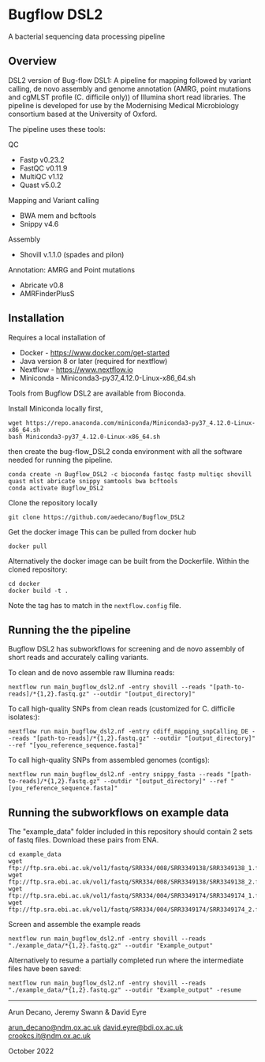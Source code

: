 # Bugflow DSL2
A bacterial sequencing data processing pipeline

## Overview
DSL2 version of Bug-flow DSL1: A pipeline for mapping followed by variant calling, de novo assembly and genome annotation (AMRG, point mutations and cgMLST profile (C. difficile only)) of Illumina short read libraries. The pipeline is developed for use by the Modernising Medical Microbiology consortium based at the University of Oxford.


The pipeline uses these tools:

QC
 - Fastp v0.23.2
 - FastQC v0.11.9
 - MultiQC v1.12
 - Quast v5.0.2

Mapping and Variant calling
 - BWA mem and bcftools 
 - Snippy v4.6
 
Assembly
 - Shovill v.1.1.0 (spades and pilon) 

Annotation: AMRG and Point mutations
 - Abricate v0.8
 - AMRFinderPlusS

## Installation
Requires a local installation of 
* Docker - https://www.docker.com/get-started
* Java version 8 or later (required for nextflow)
* Nextflow - https://www.nextflow.io
* Miniconda - Miniconda3-py37_4.12.0-Linux-x86_64.sh

Tools from Bugflow DSL2 are available from Bioconda.

Install Miniconda locally first,
```
wget https://repo.anaconda.com/miniconda/Miniconda3-py37_4.12.0-Linux-x86_64.sh
bash Miniconda3-py37_4.12.0-Linux-x86_64.sh
```
then create the bug-flow_DSL2 conda environment with all the software needed for running the pipeline.
```
conda create -n Bugflow_DSL2 -c bioconda fastqc fastp multiqc shovill quast mlst abricate snippy samtools bwa bcftools
conda activate Bugflow_DSL2
```

Clone the repository locally
```
git clone https://github.com/aedecano/Bugflow_DSL2
```

Get the docker image
This can be pulled from docker hub
```
docker pull 
```

Alternatively the docker image can be built from the Dockerfile. Within the cloned repository:
```
cd docker
docker build -t .
```
Note the tag has to match in the `nextflow.config` file.

## Running the the pipeline

Bugflow DSL2 has subworkflows for screening and de novo assembly of short reads and accurately calling variants.

To clean and de novo assemble raw Illumina reads:

```
nextflow run main_bugflow_dsl2.nf -entry shovill --reads "[path-to-reads]/*{1,2}.fastq.gz" --outdir "[output_directory]"
```

To call high-quality SNPs from clean reads (customized for C. difficile isolates:):

```
nextflow run main_bugflow_dsl2.nf -entry cdiff_mapping_snpCalling_DE --reads "[path-to-reads]/*{1,2}.fastq.gz" --outdir "[output_directory]" --ref "[you_reference_sequence.fasta]"
```

To call high-quality SNPs from assembled genomes (contigs):

```
nextflow run main_bugflow_dsl2.nf -entry snippy_fasta --reads "[path-to-reads]/*{1,2}.fastq.gz" --outdir "[output_directory]" --ref "[you_reference_sequence.fasta]"
```

## Running the subworkflows on example data

The "example_data" folder included in this repository should contain 2 sets of fastq files. Download these pairs from ENA.

```
cd example_data
wget ftp://ftp.sra.ebi.ac.uk/vol1/fastq/SRR334/008/SRR3349138/SRR3349138_1.fastq.gz
wget ftp://ftp.sra.ebi.ac.uk/vol1/fastq/SRR334/008/SRR3349138/SRR3349138_2.fastq.gz
wget ftp://ftp.sra.ebi.ac.uk/vol1/fastq/SRR334/004/SRR3349174/SRR3349174_1.fastq.gz
wget ftp://ftp.sra.ebi.ac.uk/vol1/fastq/SRR334/004/SRR3349174/SRR3349174_2.fastq.gz
```
Screen and assemble the example reads

```
nextflow run main_bugflow_dsl2.nf -entry shovill --reads "./example_data/*{1,2}.fastq.gz" --outdir "Example_output"
```

Alternatively to resume a partially completed run where the intermediate files have been saved:
```
nextflow run main_bugflow_dsl2.nf -entry shovill --reads "./example_data/*{1,2}.fastq.gz" --outdir "Example_output" -resume
```

---
Arun Decano, Jeremy Swann & David Eyre

arun_decano@ndm.ox.ac.uk
david.eyre@bdi.ox.ac.uk 
crookcs.it@ndm.ox.ac.uk

October 2022
